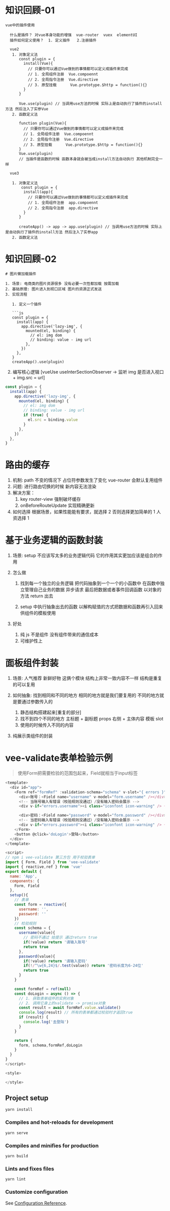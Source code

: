 # 知识回顾-01
```
vue中的插件使用

  什么是插件？ 对vue本身功能的增强  vue-router  vuex  elementUI
  插件如何定义使用？  1. 定义插件   2.注册插件

  vue2
   1. 对象定义法
      const plugin = {
        install(Vue){
          // 只要你可以通过Vue做到的事情都可以定义成插件来完成
          // 1. 全局组件注册  Vue.compoennt
          // 2. 全局指令注册  Vue.directive
          // 3. 原型挂载      Vue.prototype.$http = function(){}
        }
      }

      Vue.use(plugin) // 当调用use方法的时候 实际上是自动执行了插件的install方法 然后注入了实参Vue
   2. 函数定义法
      
      function plugin(Vue){
        // 只要你可以通过Vue做到的事情都可以定义成插件来完成
        // 1. 全局组件注册  Vue.compoennt
        // 2. 全局指令注册  Vue.directive
        // 3. 原型挂载      Vue.prototype.$http = function(){}
      }
      Vue.use(plugin)
      // 当插件是函数的时候 函数本身就会被当成install方法自动执行 其他机制完全一样

  vue3

   1. 对象定义法
       const plugin = {
        install(app){
          // 只要你可以通过Vue做到的事情都可以定义成插件来完成
          // 1. 全局组件注册  app.compoennt
          // 2. 全局指令注册  app.directive
        }
      }

      createApp() -> app -> app.use(plugin) // 当调用use方法的时候 实际上是自动执行了插件的install方法 然后注入了实参app
   2. 函数定义法

```

# 知识回顾-02
```
# 图片懒加载插件

1. 场景: 电商类的图片资源很多 没有必要一次性都加载 按需加载
2. 基础原理: 图片进入到视口区域 图片的资源正式发送
3. 实现流程

   1. 定义一个插件

   ```js
   const plugin = {
     install(app) {
       app.directive('lazy-img', {
         mounted(el, binding) {
           // el: img dom
           // binding: value - img url
         },
       })
     },
   }
   createApp().use(plugin)
   ```

   2. 编写核心逻辑
      [vueUse useInterSectionObserver -> 监听 img 是否进入视口 + img.src = url]

   ```js
   const plugin = {
     install(app) {
       app.directive('lazy-img', {
         mounted(el, binding) {
           // el: img dom
           // binding: value - img url
           if (true) {
             el.src = binding.value
           }
         },
       })
     },
   }
   ```

# 路由的缓存

1. 机制: path 不变的情况下 占位符参数发生了变化 vue-router 会默认复用组件
2. 问题: 进行路由切换的时候 新内容无法渲染
3. 解决方案：
   1. key router-view 强制破坏缓存
   2. onBeforeRouteUpdate 实现精确更新
4. 如何选择
   根据场景，如果性能能有要求，就选择 2 否则选择更加简单的 1 人资选择 1

# 基于业务逻辑的函数封装

1. 场景: setup 不应该写太多的业务逻辑代码 它的作用其实更加应该是组合的作用
2. 怎么做

   1. 找到每一个独立的业务逻辑 把代码抽象到一个一个的小函数中 在函数中独立管理自己业务的数据
      异步请求 最后把数据或者事件回调函数 以对象的方法 return 出去

   2. setup 中执行抽象出去的函数 以解构赋值的方式把数据和函数再引入回来 供组件的模板使用

3. 好处
   1. 纯 js 不是组件 没有组件带来的通信成本
   2. 可维护性上

# 面板组件封装

1. 场景: 人气推荐 新鲜好物 这俩个模块 结构上非常一致内容不一样 结构是重复的可以复用
2. 如何抽象: 找到相同和不同的地方 相同的地方就是我们要复用的 不同的地方就是要通过参数传入的

   1. 静态结构搭建起来[重复的部分]
   2. 找不到四个不同的地方 主标题 + 副标题 props 右侧 + 主体内容 模板 slot
   3. 使用的时候传入不同的内容

3. 纯展示类组件的封装


# vee-validate表单检验示例
> 使用Form把需要检验的范围包起来，Field就相当于input标签
```js
<template>
  <div id="app">
    <Form ref="formRef" :validation-schema="schema" v-slot="{ errors }">
      <div>账号：<Field name="username" v-model="form.username" /></div>
      <!-- 当账号输入有错误（校验规则没通过）/没有输入密码会展示 -->
      <div v-if="errors.username"><i class="iconfont icon-warning" /> {{errors.username}}</div>

      <div>密码：<Field name="password" v-model="form.password" /></div>
      <!-- 当密码输入有错误（校验规则没通过）/没有输入密码会展示 -->
      <div v-if="errors.password"><i class="iconfont icon-warning" /> {{errors.password}}</div>
    </Form>
    <button @click='doLogin'>登陆</button>
  </div>
</template>

<script>
// npm i vee-validate 第三方包 用于校验表单
import { Form, Field } from 'vee-validate'
import { reactive,ref } from 'vue'
export default {
  name: 'App',
  components: {
    Form, Field
  },
  setup(){
    // 表单
    const form = reactive({
      username: '',
      password: ''
    })
    // 检验规则
    const schema = {
      username(value){
        // 密码不通过 给提示 通过return true
        if(!value) return '请输入账号'
        return true
      },
      password(value){
        if(!value) return '请输入密码'
        if(!/^\w{6,24}$/.test(value)) return '密码长度为6-24位'
        return true
      }
    }

    const formRef = ref(null)
    const doLogin = async () => {
      // 1. 获取表单组件的实例对象
      // 2. 调用它身上的validate -> promise对象
      const result = await formRef.value.validate()
      console.log(result) // 所有的表单都通过校验时才返回true
      if (result) {
        console.log('去登陆')
      }
    }

    return {
      form, schema,formRef,doLogin
    }
  }
}
</script>

<style>

</style>

```

## Project setup
```
yarn install
```

### Compiles and hot-reloads for development
```
yarn serve
```

### Compiles and minifies for production
```
yarn build
```

### Lints and fixes files
```
yarn lint
```

### Customize configuration
See [Configuration Reference](https://cli.vuejs.org/config/).
